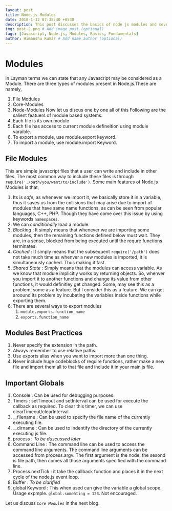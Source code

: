 ```yaml
---
layout: post
title: Node.js Modules
date: 2018-1-12 07:38:40 +0530
description: This post discusses the basics of node js modules and several other node.js fundamental concepts.
img: post-2.png # Add image post (optional)
tags: [Javascript, Node.js, Modules, Basics, Fundamentals]
author: Himanshu Kumar # Add name author (optional)
---
```


# Modules
In Layman terms we can state that any Javascript may be considered as a Module. There are three types of modules present in Node.js.These are namely,
1. File Modules
2. Core-Modules
3. Node-Modules
Now let us discus one by one all of this
Following are the salient featuers of module based systems:
1. Each file is its own module
2. Each file has access to current module defineition using module varaible.
3. To export a module, use module.export keyword.
4. To import a module, use module.import Keyword.

## File Modules
This are simple javascript files that a user can write and include in other files. The most common way to include these files is through
`require('./path/you/want/to/include')`.
Some main features of Node.js Modules is that,
1. Its is *safe*, as whenever we import it, we basically store it in a variable, thus it saves us from the collisions that may arise due to import of modules that have same name functions, as can be seen from popular languages, C++, PHP. Though they have come over this issue by using keywords `namespaces`.
2. We can *conditionally* load a module.
3. *Blocking* : It simply means that whenever we are importing some modules, then the remaining functions defined below must wait. They are, in a sense, blocked from being executed until the requre functions terminates.
4. *Cached* : It simply means that the subsequent `require('/path')` does not take much time as whenver a new modules is imported, it is simultaneously cached. Thus making it fast.
5. *Shared State* : Simply means that the modules can access variable. As we know that module implicitly works by returning objects. So, whenver you import it to another functions and change its value from other functions, it would definitley get changed. Some, may see this as a problem, some as a feature. But I consider this as a feature. We can get aroound its problem by incubating the variables inside functions while exporting them.
6. There are several ways to export modules
    1. `module.exports.function_name`
    2. `exports.function_name`

## Modules Best Practices
1. Never specify the extension in the path.
2. Always remember to use relative paths.
3. Use exports alias when you want to import more than one thing.
4. Never include huge codeblocks of require functions, rather make a new file and import them all to that file and include it in your main js file.

## Important Globals
1. Console : Can be used for debugging purposes.
2. Timers : setTimeout and setInterval can be used for execute the callback as required. To clear this timer, we can use clearTimeout/clearInterval.
3. __filename : Can be used to specify the file name of the currently executing file.
4. __dirname : Can be used to indentify the directory of the currently executing js file.
5. process : *To be duscussed later*
6. Command Line : The command line can be used to access the command line arguments. The command line arguments can be accessed from process.argv. The first argument is the node. the sesond is file path, then comes all those arguments specified with the command line.
7. Process.nextTick : it take the callback function and places it in the next cycle of the node.js event loop.
8. Buffer : *To be clarified*
9. global Keyword : This when used can give the variable a global scope. Usage expmple. `global.somehting = 123`. Not encouraged.

Let us discuss *`Core Modules`* in the next blog.